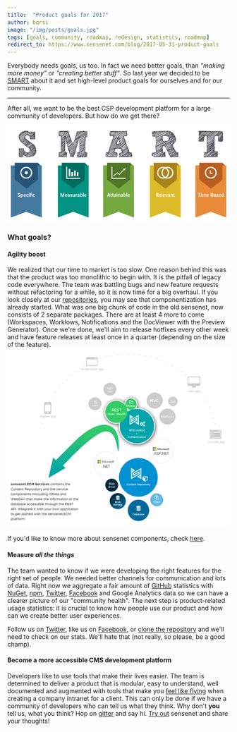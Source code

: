 ```yaml
---
title:  "Product goals for 2017"
author: borsi
image: "/img/posts/goals.jpg"
tags: [goals, community, roadmap, redesign, statistics, roadmap]
redirect_to: https://www.sensenet.com/blog/2017-05-31-product-goals
---
```


Everybody needs goals, us too. In fact we need better goals, than *"making more money"* or *"creating better stuff"*. So last year we decided to be [SMART][bb699076] about it and set high-level product goals for ourselves and for our community.

---
 After all, we want to be the best CSP development platform for a large community of developers. But how do we get there?

![Smart goals](/img/posts/SMART-goals.png "Smart goals")

  [bb699076]: https://en.wikipedia.org/wiki/SMART_criteria "SMART goals"

### What goals?
#### Agility boost
We realized that our time to market is too slow. One reason behind this was that the product was too monolithic to begin with. It is the pitfall of legacy code everywhere. The team was battling bugs and new feature requests without refactoring for a while, so it is now time for a big overhaul.
If you look closely at our [repositories][ce0fc2d5], you may see that componentization has already started. What was one big chunk of code in the old sensenet, now consists of 2 separate packages. There are at least 4 more to come (Workspaces, Worklows, Notifications and the DocViewer with the Preview Generator). Once we're done, we'll aim to release hotfixes every other week and have feature releases at least once in a quarter (depending on the size of the feature).
![Sensenet Components](https://github.com/SenseNet/sn-resources/raw/master/images/sn-components/sn-components_services.png "Sensenet Components")

  [ce0fc2d5]: https://github.com/SenseNet/ "Sensenet"

If you'd like to know more about sensenet components, check [here][36459043].

  [36459043]: http://community.sensenet.com/docs/sensenet-components/ "sensenet components"

#### Measure *all the things*
The team wanted to know if we were developing the right features for the right set of people. We needed better channels for communication and lots of data. Right now we aggregate a fair amount of [GitHub][bebd2231] statistics with [NuGet][80c6156c], [npm][ffdb2e87], [Twitter][0c3b4e3a], [Facebook][b175e3d7] and Google Analytics data so we can have a clearer picture of our "community health". The next step is product-related usage statistics: it is crucial to know how people use our product and how can we create better user experiences.

  [bebd2231]: https://github.com/SenseNet/sensenet "sensenet GitHub"
  [80c6156c]: nuget.org/profiles/sensenet "sensenet Nuget"
  [ffdb2e87]: https://www.npmjs.com/org/sensenet "sensenet on npm"
  [0c3b4e3a]: https://twitter.com/sensenet "Twitter"
  [b175e3d7]: https://www.facebook.com/sensenetcsp/ "sensenet on Facebook"

Follow us on [Twitter][0c3b4e3a], like us on [Facebook][b175e3d7], or [clone the repository][bebd2231] and we'll need to check on our stats. We'll hate that (not really, so please, be a good champ).

#### Become a more accessible CMS development platform
Developers like to use tools that make their lives easier. The team is determined to deliver a product that is modular, easy to understand, well documented and augmented with tools that make you [feel like flying][2fc61619] when creating a company intranet for a client. This can only be done if we have a community of developers who can tell us what they think. Why don't **you** tell us, what you think? Hop on [gitter][71fe2b44] and say hi. [Try out][f482c883] sensenet and share your thoughts!

  [71fe2b44]: https://gitter.im/SenseNet/sensenet "Sensenet Gitter Channel"
  [f482c883]: https://www.sensenet.com/try-it "Try sensenet"
  [2fc61619]: https://xkcd.com/353/ "Import antigravity"
